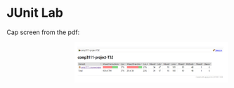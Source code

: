 # JUnit Lab

Cap screen from the pdf:
<p>
  <a><img width="350" align='right' src="https://github.com/alexshinningsun/JUnit/blob/main/lab-result.png"></a>
</p>

